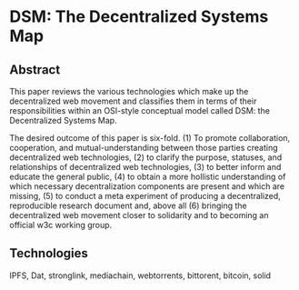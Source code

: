 # DSM: The Decentralized Systems Map

## Abstract

This paper reviews the various technologies which make up the
decentralized web movement and classifies them in terms of their
responsibilities within an OSI-style conceptual model called DSM: the
Decentralized Systems Map.


The desired outcome of this paper is six-fold.  (1) To promote
collaboration, cooperation, and mutual-understanding between those
parties creating decentralized web technologies, (2) to clarify the
purpose, statuses, and relationships of decentralized web
technologies, (3) to better inform and educate the general public, (4)
to obtain a more hollistic understanding of which necessary
decentralization components are present and which are missing, (5) to
conduct a meta experiment of producing a decentralized, reproducible
research document and, above all (6) bringing the decentralized web
movement closer to solidarity and to becoming an official w3c working
group.

## Technologies

IPFS, Dat, stronglink, mediachain, webtorrents, bittorent, bitcoin, solid
